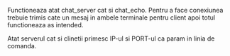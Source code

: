 Functioneaza atat chat_server cat si chat_echo.
Pentru a face conexiunea trebuie trimis cate un mesaj in ambele
terminale pentru client apoi totul functioneaza as intended.

Atat serverul cat si clinetii primesc IP-ul si PORT-ul ca param
in linia de comanda.